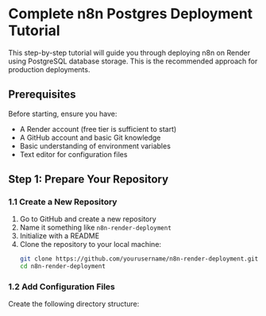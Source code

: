 # Complete n8n Postgres Deployment Tutorial

This step-by-step tutorial will guide you through deploying n8n on Render using PostgreSQL database storage. This is the recommended approach for production deployments.

## Prerequisites

Before starting, ensure you have:
- A Render account (free tier is sufficient to start)
- A GitHub account and basic Git knowledge
- Basic understanding of environment variables
- Text editor for configuration files

## Step 1: Prepare Your Repository

### 1.1 Create a New Repository
1. Go to GitHub and create a new repository
2. Name it something like `n8n-render-deployment`
3. Initialize with a README
4. Clone the repository to your local machine:
   ```bash
   git clone https://github.com/yourusername/n8n-render-deployment.git
   cd n8n-render-deployment
   ```

### 1.2 Add Configuration Files
Create the following directory structure:
